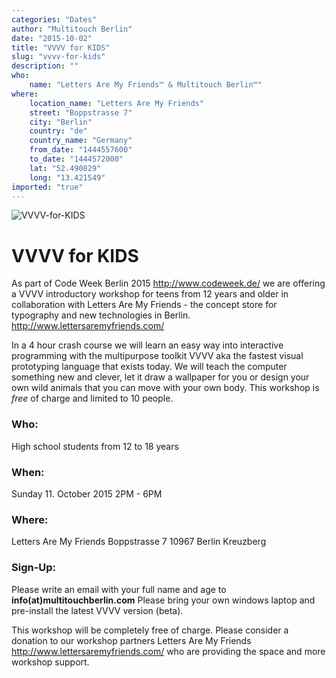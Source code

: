 ```yaml
---
categories: "Dates"
author: "Multitouch Berlin"
date: "2015-10-02"
title: "VVVV for KIDS"
slug: "vvvv-for-kids"
description: ""
who: 
    name: "Letters Are My Friends™ & Multitouch Berlin™"
where: 
    location_name: "Letters Are My Friends"
    street: "Boppstrasse 7"
    city: "Berlin"
    country: "de"
    country_name: "Germany"
    from_date: "1444557600"
    to_date: "1444572000"
    lat: "52.490829"
    long: "13.421549"
imported: "true"
---
```



![VVVV-for-KIDS](Flyer-Workshop-02-vvvv.jpg)


#  VVVV for KIDS 
As part of Code Week Berlin 2015 <http://www.codeweek.de/> we are offering a VVVV introductory workshop for teens from 12 years and older in collaboration with Letters Are My Friends - the concept store for typography and new technologies in Berlin. <http://www.lettersaremyfriends.com/>

In a 4 hour crash course we will learn an easy way into interactive programming with the multipurpose toolkit VVVV aka the fastest visual prototyping language that exists today. We will teach the computer something new and clever, let it draw a wallpaper for you or design your own wild animals that you can move with your own body. This workshop is *free* of charge and limited to 10 people.



###  Who:
High school students from 12 to 18 years

###  When:
Sunday 11. October 2015
2PM - 6PM

###  Where:
Letters Are My Friends
Boppstrasse 7
10967 Berlin Kreuzberg

###  Sign-Up:
Please write an email with your full name and age to **info(at)multitouchberlin.com**
Please bring your own windows laptop and pre-install the latest VVVV version (beta).


This workshop will be completely free of charge. Please consider a donation to our workshop partners Letters Are My Friends <http://www.lettersaremyfriends.com/> who are providing the space and more workshop support.



